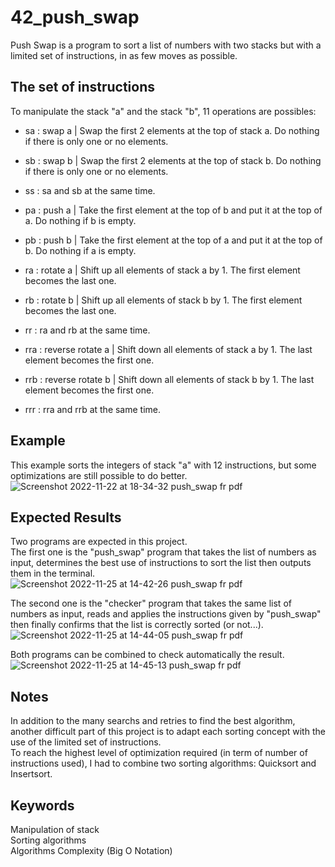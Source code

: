 # 42_push_swap
Push Swap is a program to sort a list of numbers with two stacks but with a limited set of instructions, in as few moves as possible.  

## The set of instructions
To manipulate the stack "a" and the stack "b", 11 operations are possibles:  
- sa : swap a | Swap the first 2 elements at the top of stack a. Do nothing if there is only one or no elements.  
- sb : swap b | Swap the first 2 elements at the top of stack b. Do nothing if there is only one or no elements.  
- ss : sa and sb at the same time.  

- pa : push a | Take the first element at the top of b and put it at the top of a. Do nothing if b is empty.  
- pb : push b | Take the first element at the top of a and put it at the top of b. Do nothing if a is empty.  

- ra : rotate a | Shift up all elements of stack a by 1. The first element becomes the last one.  
- rb : rotate b | Shift up all elements of stack b by 1. The first element becomes the last one.  
- rr : ra and rb at the same time.  

- rra : reverse rotate a | Shift down all elements of stack a by 1. The last element becomes the first one.  
- rrb : reverse rotate b | Shift down all elements of stack b by 1. The last element becomes the first one.  
- rrr : rra and rrb at the same time.  

## Example
This example sorts the integers of stack "a" with 12 instructions, but some optimizations are still possible to do better.  
![Screenshot 2022-11-22 at 18-34-32 push_swap fr pdf](https://user-images.githubusercontent.com/52746061/203382812-451de35e-686f-4523-915b-57374debcd0f.png)  

## Expected Results
Two programs are expected in this project.  
The first one is the "push_swap" program that takes the list of numbers as input, determines the best use of instructions to sort the list then outputs them in the terminal.  
![Screenshot 2022-11-25 at 14-42-26 push_swap fr pdf](https://user-images.githubusercontent.com/52746061/203998124-0b01c0b3-105c-4670-be5d-62507c4684d4.png)

The second one is the "checker" program that takes the same list of numbers as input, reads and applies the instructions given by "push_swap" then finally confirms that the list is correctly sorted (or not...).  
![Screenshot 2022-11-25 at 14-44-05 push_swap fr pdf](https://user-images.githubusercontent.com/52746061/203998260-3ced866c-1cd8-458f-a6ca-bf0aef01c1a1.png)

Both programs can be combined to check automatically the result.
![Screenshot 2022-11-25 at 14-45-13 push_swap fr pdf](https://user-images.githubusercontent.com/52746061/203998468-267ae17d-b55e-4314-b51d-a96911c414a6.png)

## Notes
In addition to the many searchs and retries to find the best algorithm, another difficult part of this project is to adapt each sorting concept with the use of the limited set of instructions.  
To reach the highest level of optimization required (in term of number of instructions used), I had to combine two sorting algorithms: Quicksort and Insertsort.  

## Keywords
Manipulation of stack  
Sorting algorithms  
Algorithms Complexity (Big O Notation)  
